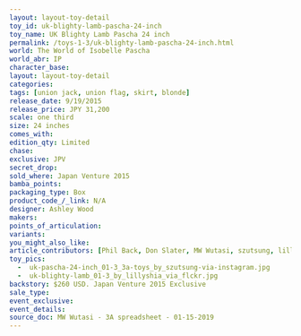 ```yaml
---
layout: layout-toy-detail 
toy_id: uk-blighty-lamb-pascha-24-inch
toy_name: UK Blighty Lamb Pascha 24 inch
permalink: /toys-1-3/uk-blighty-lamb-pascha-24-inch.html
world: The World of Isobelle Pascha
world_abr: IP
character_base: 
layout: layout-toy-detail
categories: 
tags: [union jack, union flag, skirt, blonde]
release_date: 9/19/2015
release_price: JPY 31,200 
scale: one third
size: 24 inches
comes_with: 
edition_qty: Limited
chase: 
exclusive: JPV
secret_drop: 
sold_where: Japan Venture 2015 
bamba_points: 
packaging_type: Box
product_code_/_link: N/A
designer: Ashley Wood
makers: 
points_of_articulation: 
variants: 
you_might_also_like: 
article_contributors: [Phil Back, Don Slater, MW Wutasi, szutsung, lillyshia]
toy_pics: 
  -  uk-pascha-24-inch_01-3_3a-toys_by_szutsung-via-instagram.jpg
  -  uk-blighty-lamb_01-3_by_lillyshia_via_flckr.jpg
backstory: $260 USD. Japan Venture 2015 Exclusive
sale_type: 
event_exclusive: 
event_details: 
source_doc: MW Wutasi - 3A spreadsheet - 01-15-2019
---
```

